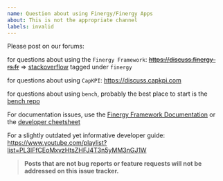 ```yaml
---
name: Question about using Finergy/Finergy Apps
about: This is not the appropriate channel
labels: invalid
---
```


Please post on our forums:

for questions about using the `Finergy Framework`: ~~https://discuss.finergy-rs.fr~~ => [stackoverflow](https://stackoverflow.com/questions/tagged/finergy) tagged under `finergy`

for questions about using `CapKPI`: https://discuss.capkpi.com

for questions about using `bench`, probably the best place to start is the [bench repo](https://github.com/finergyrs/bench)

For documentation issues, use the [Finergy Framework Documentation](https://finergy-rs.fr/docs) or the [developer cheetsheet](https://github.com/finergyrs/finergy/wiki/Developer-Cheatsheet)

For a slightly outdated yet informative developer guide: https://www.youtube.com/playlist?list=PL3lFfCEoMxvzHtsZHFJ4T3n5yMM3nGJ1W

> **Posts that are not bug reports or feature requests will not be addressed on this issue tracker.**